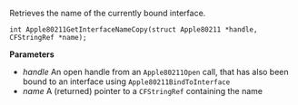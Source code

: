 Retrieves the name of the currently bound interface.

` int Apple80211GetInterfaceNameCopy(struct Apple80211 *handle, CFStringRef *name); `

**Parameters**

  * _handle_ An open handle from an `Apple80211Open` call, that has also been bound to an interface using `Apple80211BindToInterface`
  * _name_ A (returned) pointer to a `CFStringRef` containing the name